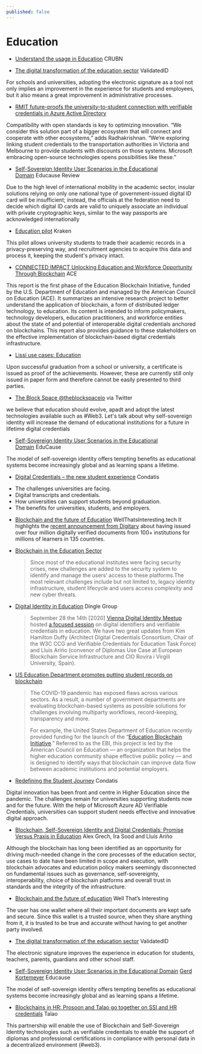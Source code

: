 ```yaml
---
published: false
---
```


# Education

* [Understand the usage in Education](https://www.ssi.crubn.com/education) CRUBN

* [The digital transformation of the education sector](https://www.validatedid.com/post-en/the-digital-transformation-of-the-education-sector) ValidatedID

For schools and universities, adopting the electronic signature as a tool not only implies an improvement in the experience for students and employees, but it also means a great improvement in administrative processes.
* [RMIT future-proofs the university-to-student connection with verifiable credentials in Azure Active Directory](https://customers.microsoft.com/en-au/story/1481006006183422060-rmit-university-higher-education-azure-active-directory)

Compatibility with open standards is key to optimizing innovation. “We consider this solution part of a bigger ecosystem that will connect and cooperate with other ecosystems,” adds Radhakrishnan. “We’re exploring linking student credentials to the transportation authorities in Victoria and Melbourne to provide students with discounts on those systems. Microsoft embracing open-source technologies opens possibilities like these.”
* [Self-Sovereign Identity User Scenarios in the Educational Domain](https://er.educause.edu/articles/2022/4/self-sovereign-identity-user-scenarios-in-the-educational-domain) Educause Review

Due to the high level of international mobility in the academic sector, insular solutions relying on only one national type of government-issued digital ID card will be insufficient; instead, the officials at the federation need to decide which digital ID cards are valid to uniquely associate an individual with private cryptographic keys, similar to the way passports are acknowledged internationally
* [Education pilot](https://www.krakenh2020.eu/pilots/education) Kraken

This pilot allows university students to trade their academic records in a privacy-preserving way, and recruitment agencies to acquire this data and process it, keeping the student's privacy intact.

* [CONNECTED IMPACT Unlocking Education and Workforce Opportunity Through Blockchain](https://www.acenet.edu/Documents/ACE-Education-Blockchain-Initiative-Connected-Impact-June2020.pdf?fbclid=IwAR22cl_g-DzoZOEBStwKhrsuQpqqA66ZyZhKdd_4NmER2GyDMXbatuUsUuw) ACE

This report is the first phase of the Education Blockchain Initiative, funded by the U.S. Department of Education and managed by the American Council on Education (ACE). It summarizes an intensive research project to better understand the application of blockchain, a form of distributed ledger technology, to education. Its content is intended to inform policymakers, technology developers, education practitioners, and workforce entities about the state of and potential of interoperable digital credentials anchored on blockchains. This report also provides guidance to these stakeholders on the effective implementation of blockchain-based digital credentials infrastructure.

* [Lissi use cases: Education](https://lissi-id.medium.com/lissi-use-cases-education-c39908690300)

Upon successful graduation from a school or university, a certificate is issued as proof of the achievements. However, these are currently still only issued in paper form and therefore cannot be easily presented to third parties.

* [The Block Space @theblockspaceio](https://twitter.com/theblockspaceio) via Twitter

we believe that education should evolve, apadt and adopt the latest technologies available such as #Web3. Let's talk about why self-sovereign identity will increase the demand of educational institutions for a future in lifetime digital credentials

* [Self-Sovereign Identity User Scenarios in the Educational Domain](https://er.educause.edu/articles/2022/4/self-sovereign-identity-user-scenarios-in-the-educational-domain) EduCause

The model of self-sovereign identity offers tempting benefits as educational systems become increasingly global and as learning spans a lifetime.


* [Digital Credentials – the new student experience](https://condatis.com/webinars/webinar/digital-credentials/) Condatis

- The challenges universities are facing.
- Digital transcripts and credentials.
- How universities can support students beyond graduation.
- The benefits for universities, students, and employers.

* [Blockchain and the future of Education](https://wellthatsinteresting.tech/blockchain-and-the-future-of-education/) WellThatsInteresting.tech
It highlights the [recent announcement from Digitary](https://www.digitary.net/myequals-1-million/) about having issued over four million digitally verified documents from 100+ institutions for millions of learners in 135 countries.
* [Blockchain in the Education Sector](https://potech.global/assets/pdfs/Potech-Labs-White%20Paper_Blockchain-in-the-Education-Sector.pdf)
  > Since most of the educational institutes were facing security crises, new challenges are added to the security system to identify and manage the users’ access to these platforms.The most relevant challenges include but not limited to, legacy identity infrastructure, student lifecycle and users access complexity and new cyber threats.

* [Digital Identity in Education](https://www.thedinglegroup.com/blog/2020/10/4/digital-identity-in-education) Dingle Group
    > September 28 the 14th [2020] [Vienna Digital Identity Meetup](https://www.meetup.com/Vienna-Digital-Identity-Meetup/) hosted [a focused session](https://vimeo.com/464715275) on digital identifiers and verifiable credentials in education.  We have two great updates from Kim Hamilton Duffy (Architect Digital Credentials Consortium, Chair of the W3C CCG and Verifiable Credentials for Education Task Force) and Lluis Arińo (convenor of Diplomas Use Case at European Blockchain Service Infrastructure and CIO Rovira i Virgili University, Spain).
* [US Education Department promotes putting student records on blockchain](https://cointelegraph.com/news/us-education-department-promotes-putting-student-records-on-blockchain)
  > The COVID-19 pandemic has exposed flaws across various sectors. As a result, a number of government departments are evaluating blockchain-based systems as possible solutions for challenges involving multiparty workflows, record-keeping, transparency and more.
  > 
  > For example, the United States Department of Education recently provided funding for the launch of the “[Education Blockchain Initiative](https://www.acenet.edu/Research-Insights/Pages/Education-Blockchain-Initiative.aspx).” Referred to as the EBI, this project is led by the American Council on Education — an organization that helps the higher education community shape effective public policy — and is designed to identify ways that blockchain can improve data flow between academic institutions and potential employers.
* [Redefining the Student Journey](https://www.youtube.com/watch?v=enqQ0FyLaBc) Condatis

Digital innovation has been front and centre in Higher Education since the pandemic. The challenges remain for universities supporting students now and for the future. With the help of Microsoft Azure AD Verifiable Credentials, universities can support student needs effective and innovative digital approach.
* [Blockchain, Self-Sovereign Identity and Digital Credentials: Promise Versus Praxis in Education](https://www.frontiersin.org/articles/10.3389/fbloc.2021.616779/full) Alex Grech, Ira Sood and Lluís Ariño

Although the blockchain has long been identified as an opportunity for driving much-needed change in the core processes of the education sector, use cases to date have been limited in scope and execution, with blockchain advocates and education policy makers seemingly disconnected on fundamental issues such as governance, self-sovereignty, interoperability, choice of blockchain platforms and overall trust in standards and the integrity of the infrastructure.


* [Blockchain and the future of education](https://wellthatsinteresting.tech/blockchain-and-the-future-of-education/) Well That’s Interesting

The user has one wallet where all their important documents are kept safe and secure. Since this wallet is a trusted source, when they share anything from it, it is trusted to be true and accurate without having to get another party involved.

* [The digital transformation of the education sector](https://www.validatedid.com/post-en/the-digital-transformation-of-the-education-sector) ValidatedID

The electronic signature improves the experience in education for students, teachers, parents, guardians and other school staff.

* [Self-Sovereign Identity User Scenarios in the Educational Domain](https://er.educause.edu/articles/2022/4/self-sovereign-identity-user-scenarios-in-the-educational-domain) [Gerd Kortemeyer](https://members.educause.edu/gerd-kortemeyer) Educause

The model of self-sovereign identity offers tempting benefits as educational systems become increasingly global and as learning spans a lifetime.

* [Blockchains in HR: Prosoon and Talao go together on SSI and HR credentials](https://medium.com/@talao_io/blockchains-in-hr-prosoon-and-talao-go-together-on-ssi-and-hr-credentials-3b92968011fe) Talao

This partnership will enable the use of Blockchain and Self-Sovereign Identity technologies such as verifiable credentials to enable the support of diplomas and professional certifications in compliance with personal data in a decentralized environment (#web3).
